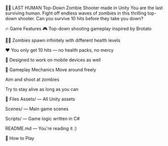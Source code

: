 
🧟‍♂️ LAST HUMAN
Top-Down Zombie Shooter made in Unity
You are the last surviving human.
Fight off endless waves of zombies in this thrilling top-down shooter.
Can you survive 10 hits before they take you down?

🔥 Game Features
🎮 Top-down shooting gameplay inspired by Brotato

🧟‍♂️ Zombies spawn infinitely with different health levels

❤️ You only get 10 hits — no health packs, no mercy

📱 Designed to work on mobile devices as well

🧩 Gameplay Mechanics
Move around freely

Aim and shoot at zombies

Try to stay alive as long as you can

📂 Files
Assets/ — All Unity assets

Scenes/ — Main game scenes

Scripts/ — Game logic written in C#

README.md — You're reading it :)

🚀 How to Play
